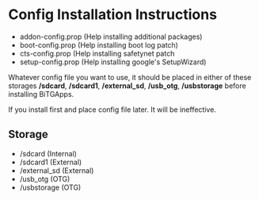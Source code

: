 # Config Installation Instructions

* addon-config.prop (Help installing additional packages)
* boot-config.prop  (Help installing boot log patch)
* cts-config.prop   (Help installing safetynet patch
* setup-config.prop (Help installing google's SetupWizard)

Whatever config file you want to use, it should be placed in either of these storages
**/sdcard**, **/sdcard1**, **/external_sd**, **/usb_otg**, **/usbstorage** before installing BiTGApps.

If you install first and place config file later. It will be ineffective.

## Storage

* /sdcard      (Internal)
* /sdcard1     (External)
* /external_sd (External)
* /usb_otg     (OTG)
* /usbstorage  (OTG)
